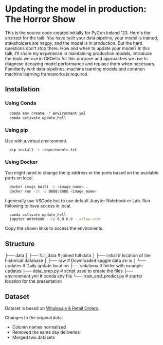 
# Updating the model in production: The Horror Show

This is the source code created initially for PyCon Ireland '23. Here's the abstract for the talk:
You have built your data pipeline, your model is trained, stakeholders are happy, and the model is in production. But the hard questions don't stop there. How and when to update your model?
In this talk, I'll share my experience in maintaining production models, introduce the tools we use in CKDelta for this purpose and approaches we use to diagnose decaying model performance and replace them when necessary.
Familiarity with data pipelines, machine learning models and common machine learning frameworks is required.


## Installation

### Using Conda

```bash
  conda env create -f environment.yml
  conda activate update_hell
```

### Using pip

Use with a virtual environment.

```bash
  pip install -r requirements.txt
```

### Using Docker

You might need to change the ip address or the ports based on the available ports on local.

```bash
  docker image built -t <image_name> .
  docker run -it -p 8888:8888 <image_name>
```

I generally use VSCode but to use default Jupyter Notebook or Lab.
Run following to have access in local.

```bash
  conda activate update_hell
  jupyter notebook --ip 0.0.0.0 --allow-root
```

Copy the shown links to access the enviroments.

## Structure

├── data
│   ├── full_data  # joined full data
│   ├── initial  # location of the historical database
│   ├── raw  # Downloaded kaggle data as-is
│   └── updates  # Daily update location
├── solutions  # folder with example updates
├── data_prep.py  # script used to create the files
├── environment.yml  # conda env file
└── train_and_predict.py  # starter location for the presentation

## Dataset

Dataset is based on [Wholesale & Retail Orders](https://www.kaggle.com/datasets/gabrielsantello/wholesale-and-retail-orders-dataset).

Changes to the original data:
* Column names normalized
* Removed the same day deliveries
* Merged two datasets
